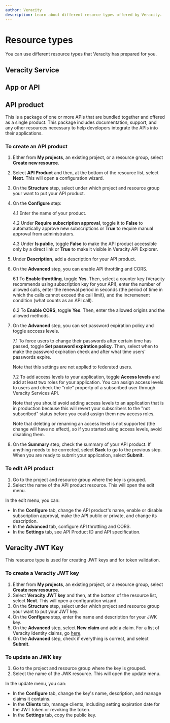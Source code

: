 ```yaml
---
author: Veracity
description: Learn about different resorce types offered by Veracity.
---
```


# Resource types

You can use different resource types that Veracity has prepared for you.

## Veracity Service

## App or API

## API product
This is a package of one or more APIs that are bundled together and offered as a single product. This package includes documentation, support, and any other resources necessary to help developers integrate the APIs into their applications.

### To create an API product
1. Either from **My projects**, an existing project, or a resource group, select **Create new resource**.
2. Select **API Product** and then, at the bottom of the resource list, select **Next**. This will open a configuration wizard.
3. On the **Structure** step, select under which project and resource group your want to put your API product.
4. On the **Configure** step:

	4.1 Enter the name of your product.

	4.2 Under **Require subscription approval**, toggle it to **False** to automatically approve new subscriptions or **True** to require manual approval from administrators.

	4.3 Under **Is public**, toggle **False** to make the API product accessible only by a direct link or **True** to make it visible in Veracity API Explorer.

5. Under **Description**, add a description for your API product.
6. On the **Advanced** step, you can enable API throttling and CORS.
	
	6.1 To **Enable throttling**, toggle **Yes**. Then, select a counter key (Veracity recommends using subscription key for your API), enter the number of allowed calls, enter the renewal period in seconds (the period of time in which the calls cannot exceed the call limit), and the incremenent condition (what counts as an API call).
	
	6.2 To **Enable CORS**, toggle **Yes**. Then, enter the allowed origins and the allowed methods.
	
7. On the **Advanced** step, you can set password expiration policy and toggle acccess levels.
	
	7.1 To force users to change their passwords after certain time has passed, toggle **Set password expiration policy**. Then, select when to make the password expiration check and after what time users' passwords expire. 
	
	Note that this settings are not applied to federated users.
	
	7.2 To add access levels to your application, toggle **Access levels** and add at least two roles for your application. You can assign access levels to users and check the "role" property of a subscribed user through Veracity Services API. 
	
	Note that you should avoid adding access levels to an application that is in production because this will revert your subscribers to the "not subscribed" status before you could assign them new access roles.

	Note that deleting or renaming an access level is not supported (the change will have no effect), so if you started using access levels, avoid disabling them.

8. On the **Summary** step, check the summary of your API product. If anything needs to be corrected, select **Back** to go to the previous step. When you are ready to submit your application, select **Submit**.


### To edit API product
1. Go to the project and resource group where the key is grouped.
2. Select the name of the API product resource. This will open the edit menu.

In the edit menu, you can:
* In the **Configure** tab, change the API product's name, enable or disable subscription approval, make the API public or private, and change its description.
* In the **Advanced** tab, configure API throttling and CORS.
* In the **Settings** tab, see API Product ID and API specification.

## Veracity JWT Key
This resource type is used for creating JWT keys and for token validation.


### To create a Veracity JWT key
1. Either from **My projects**, an existing project, or a resource group, select **Create new resource**.
2. Select **Veracity JWT key** and then, at the bottom of the resource list, select **Next**. This will open a configuration wizard.
3. On the **Structure** step, select under which project and resource group your want to put your JWT key.
4. On the **Configure** step, enter the name and description for your JWK key.
5. On the **Advanced** step, select **New claim** and add a claim. For a list of Veracity Identity claims, go [here](../identity/authentication/claims.md).
6. On the **Advanced** step, check if everything is correct, and select **Submit**.

### To update an JWK key
1. Go to the project and resource group where the key is grouped.
2. Select the name of the JWK resource. This will open the update menu.

In the update menu, you can:
* In the **Configure** tab, change the key's name, description, and manage claims it contains. 
* In the **Clients** tab, manage clients, including setting expiration date for the JWT token or revoking the token. 
* In the **Settings** tab, copy the public key.